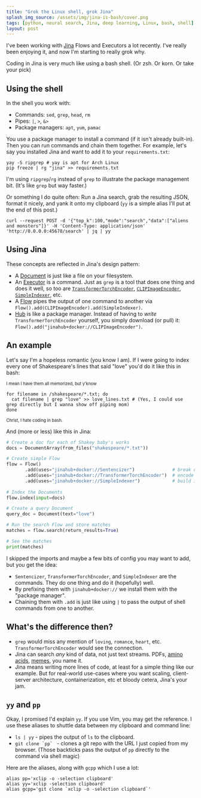 ```yaml
---
title: "Grok the Linux shell, grok Jina"
splash_img_source: /assets/img/jina-is-bash/cover.png
tags: [python, neural search, Jina, deep learning, Linux, bash, shell]
layout: post
---
```


I've been working with [Jina](https://github.com/jina-ai/jina/) Flows and Executors a lot recently. I've really been enjoying it, and now I'm starting to really grok why.

Coding in Jina is very much like using a bash shell. (Or zsh. Or korn. Or take your pick)

## Using the shell

In the shell you work with:

- Commands: `sed`, `grep`, `head`, `rm`
- Pipes: `|`, `>`, `&>`
- Package managers: `apt`, `yum`, `pamac`

You use a package manager to install a command (if it isn't already built-in). Then you can run commands and chain them together. For example, let's say you installed Jina and want to add it to your `requirements.txt`:

```shell
yay -S ripgrep # yay is apt for Arch Linux
pip freeze | rg "jina" >> requirements.txt
```

I'm using `ripgrep`/`rg` instead of `grep` to illustrate the package management bit. (It's like `grep` but way faster.)

Or something I do quite often: Run a Jina search, grab the resulting JSON, format it nicely, and yank it onto my clipboard (`yy` is a simple alias I'll put at the end of this post.)

```shell
curl --request POST -d '{"top_k":100,"mode":"search","data":["aliens and monsters"]}' -H 'Content-Type: application/json' 'http://0.0.0.0:45678/search' | jq | yy
```

## Using Jina

These concepts are reflected in Jina's design pattern:

- A [Document](https://docs.jina.ai/fundamentals/document/) is just like a file on your filesystem.
- An [Executor](https://docs.jina.ai/fundamentals/executor/) is a command. Just as `grep` is a tool that does one thing and does it well, so too are [`TransformerTorchEncoder`](https://hub.jina.ai/executor/u9pqs8eb), [`CLIPImageEncoder`](https://hub.jina.ai/executor/0hnlmu3q), [`SimpleIndexer`](https://hub.jina.ai/executor/zb38xlt4), etc.
- A [Flow](https://docs.jina.ai/fundamentals/flow/) pipes the output of one command to another via `Flow().add(CLIPImageEncoder).add(SimpleIndexer)`.
- [Hub](https://hub.jina.ai) is like a package manager. Instead of having to *write* `TransformerTorchEncoder` yourself, you simply download (or pull) it: `Flow().add("jinahub+docker://CLIPImageEncoder")`.

## An example

Let's say I'm a hopeless romantic (you know I am). If I were going to index every one of Shakespeare's lines that said "love" you'd do it like this in bash:

<span style="font-size: 80%">I mean I have them all memorized, but y'know</span>

```shell
for filename in /shakespeare/*.txt; do
  cat filename | grep "love" >> love_lines.txt # (Yes, I could use grep directly but I wanna show off piping mom)
done
```

<span style="font-size: 80%">Christ, I hate coding in bash.</span>

And (more or less) like this in Jina:

```python
# Create a doc for each of Shakey baby's works
docs = DocumentArray(from_files("shakespeare/*.txt"))

# Create simple Flow
flow = Flow()
       .add(uses="jinahub+docker://Sentencizer")              # break down into sentences
       .add(uses="jinahub+docker://TransformerTorchEncoder")  # encode into vectors
       .add(uses="jinahub+docker://SimpleIndexer")            # build index
       
# Index the Documents
flow.index(input=docs)

# Create a query Document
query_doc = Document(text="love")

# Run the search Flow and store matches
matches = flow.search(return_results=True)

# See the matches
print(matches)
```

I skipped the imports and maybe a few bits of config you may want to add, but you get the idea:

- `Sentencizer`, `TransformerTorchEncoder`, and `SimpleIndexer` are the commands. They do one thing and do it (hopefully) well.
- By prefixing them with `jinahub+docker://` we install them with the "package manager".
- Chaining them with `.add` is just like using `|` to pass the output of shell commands from one to another.

## What's the difference then?

- `grep` would miss any mention of `loving`, `romance`, `heart`, etc. `TransformerTorchEncoder` would see the connection.
- Jina can search *any* kind of data, not just text streams. PDFs, [amino acids](https://github.com/georgeamccarthy/protein_search), [memes](http://examples.jina.ai/memes), you name it.
- Jina means writing more lines of code, at least for a simple thing like our example. But for real-world use-cases where you want scaling, client-server architecture, containerization, etc et bloody cetera, Jina's your jam.

## `yy` and `pp`

Okay, I promised I'd explain `yy`. If you use Vim, you may get the reference. I use these aliases to shuttle data between my clipboard and command line:

- `ls | yy` - pipes the output of `ls` to the clipboard.
- ``git clone `pp` `` - clones a git repo with the URL I just copied from my browser. (Those backticks pass the output of `pp` directly to the command via shell magic)

Here are the aliases, along with `gcpp` which I use a lot:

```shell
alias pp='xclip -o -selection clipboard'
alias yy='xclip -selection clipboard'
alias gcpp='git clone `xclip -o -selection clipboard`'
```
